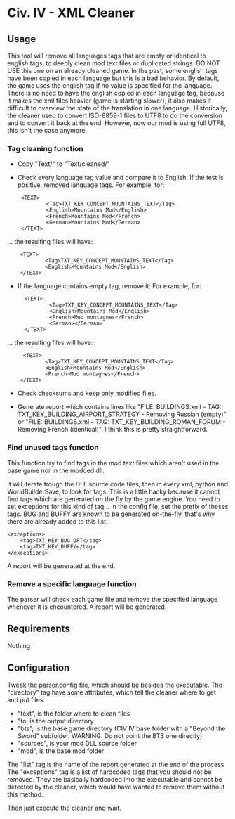 # Civ. IV - XML Cleaner

## Usage
This tool will remove all languages tags that are empty or identical to english tags, to deeply clean mod text files or duplicated strings. DO NOT USE this one on an already cleaned game.
 In the past, some english tags have been copied in each language but this is a bad behavior. By default, the game uses the english tag if no value is specified for the language. There is no need to have the english copied in each language tag, because it makes the xml files heavier (game is starting slower), it also makes it difficult to overview the state of the translation in one language.
 Historically, the cleaner used to convert ISO-8859-1 files to UTF8 to do the conversion and to convert it back at the end. However, now our mod is using full UTF8, this isn't the case anymore.

### Tag cleaning function
 - Copy "Text/" to "Text/cleaned/"
 - Check every language tag value and compare it to English. If the test is positive, removed language tags.
For example, for:

        <TEXT>
                <Tag>TXT_KEY_CONCEPT_MOUNTAINS_TEXT</Tag>
                <English>Mountains Mod</English>
                <French>Mountains Mod</French>
                <German>Mountains Mod</German>
        </TEXT>

... the resulting files will have:

        <TEXT>
                <Tag>TXT_KEY_CONCEPT_MOUNTAINS_TEXT</Tag>
                <English>Mountains Mod</English>
        </TEXT>

- If the language contains empty tag, remove it:
For example, for:

        <TEXT>
                <Tag>TXT_KEY_CONCEPT_MOUNTAINS_TEXT</Tag>
                <English>Mountains Mod</English>
                <French>Mod montagnes</French>
                <German></German>
        </TEXT>

... the resulting files will have:

         <TEXT>
                <Tag>TXT_KEY_CONCEPT_MOUNTAINS_TEXT</Tag>
                <English>Mountains Mod</English>
                <French>Mod montagnes</French>
        </TEXT>

- Check checksums and keep only modified files.

- Generate report which contains lines like "FILE: BUILDINGS.xml - TAG: TXT_KEY_BUILDING_AIRPORT_STRATEGY - Removing Russian (empty)" or "FILE: BUILDINGS.xml - TAG: TXT_KEY_BUILDING_ROMAN_FORUM - Removing French (identical)". I think this is pretty straightforward.

### Find unused tags function

This function try to find tags in the mod text files which aren't used in the base game nor in the modded dll.

It will iterate trough the DLL source code files, then in every xml, python and WorldBuilderSave, to look for tags.
This is a little hacky because it cannot find tags which are generated on the fly by the game engine. You need to set exceptions for this kind of tag...
In the config file, set the prefix of theses tags. BUG and BUFFY are known to be generated on-the-fly, that's why there are already added to this list.

    <exceptions>
        <tag>TXT_KEY_BUG_OPT</tag>
        <tag>TXT_KEY_BUFFY</tag>
    </exceptions>

A report will be generated at the end.

### Remove a specific language function

The parser will check each game file and remove the specified language whenever it is encountered. A report will be generated.

## Requirements
Nothing

## Configuration
Tweak the parser.config file, which should be besides the executable.
The "directory" tag have some attributes, which tell the cleaner where to get and put files.
- "text", is the folder where to clean files
- "to, is the output directory
- "bts", is the base game directory (CIV IV base folder with a "Beyond the Sword" subfolder. WARNING: Do not point the BTS one directly)
- "sources", is your mod DLL source folder
- "mod", is the base mod folder

The "list" tag is the name of the report generated at the end of the process
The "exceptions" tag is a list of hardcoded tags that you should not be removed. They are basically hardcoded into the executable and cannot be detected by the cleaner, which would have wanted to remove them without this method.

Then just execute the cleaner and wait.

